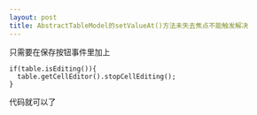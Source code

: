 ```yaml
---
layout: post
title: AbstractTableModel的setValueAt()方法未失去焦点不能触发解决
---
```


只需要在保存按钮事件里加上

    if(table.isEditing()){
      table.getCellEditor().stopCellEditing();
    }

代码就可以了